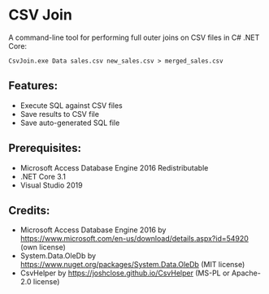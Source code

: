 # CSV Join
A command-line tool for performing full outer joins on CSV files in C# .NET Core:
```
CsvJoin.exe Data sales.csv new_sales.csv > merged_sales.csv
```

## Features:
- Execute SQL against CSV files
- Save results to CSV file
- Save auto-generated SQL file

## Prerequisites:
- Microsoft Access Database Engine 2016 Redistributable
- .NET Core 3.1
- Visual Studio 2019

## Credits:
- Microsoft Access Database Engine 2016 by https://www.microsoft.com/en-us/download/details.aspx?id=54920 (own license)
- System.Data.OleDb by https://www.nuget.org/packages/System.Data.OleDb (MIT license)
- CsvHelper by https://joshclose.github.io/CsvHelper (MS-PL or Apache-2.0 license)
